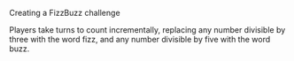 Creating a FizzBuzz challenge

Players take turns to count incrementally, replacing any number 
divisible by three with the word fizz, and any number divisible by 
five with the word buzz.